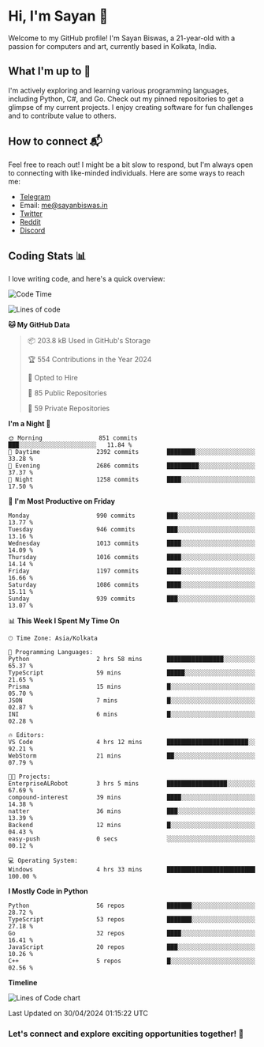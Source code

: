 # Hi, I'm Sayan 👋

Welcome to my GitHub profile! I'm Sayan Biswas, a 21-year-old with a passion for computers and art, currently based in Kolkata, India.

## What I'm up to 🚀

I'm actively exploring and learning various programming languages, including Python, C#, and Go. Check out my pinned repositories to get a glimpse of my current projects. I enjoy creating software for fun challenges and to contribute value to others.

## How to connect 📬

Feel free to reach out! I might be a bit slow to respond, but I'm always open to connecting with like-minded individuals. Here are some ways to reach me:

- [Telegram](https://t.me/dank_as_fuck)
- Email: [me@sayanbiswas.in](mailto:me@sayanbiswas.in)
- [Twitter](https://twitter.com/TheDankDel)
- [Reddit](https://www.reddit.com/user/dank_as_fuck_/)
- [Discord](https://discordapp.com/users/506536929152466945)

## Coding Stats 📊

I love writing code, and here's a quick overview:

<!--START_SECTION:waka-->
![Code Time](http://img.shields.io/badge/Code%20Time-1%2C597%20hrs%2028%20mins-blue)

![Lines of code](https://img.shields.io/badge/From%20Hello%20World%20I%27ve%20Written-5.7%20million%20lines%20of%20code-blue)

**🐱 My GitHub Data** 

> 📦 203.8 kB Used in GitHub's Storage 
 > 
> 🏆 554 Contributions in the Year 2024
 > 
> 💼 Opted to Hire
 > 
> 📜 85 Public Repositories 
 > 
> 🔑 59 Private Repositories 
 > 
**I'm a Night 🦉** 

```text
🌞 Morning                851 commits         ███░░░░░░░░░░░░░░░░░░░░░░   11.84 % 
🌆 Daytime                2392 commits        ████████░░░░░░░░░░░░░░░░░   33.28 % 
🌃 Evening                2686 commits        █████████░░░░░░░░░░░░░░░░   37.37 % 
🌙 Night                  1258 commits        ████░░░░░░░░░░░░░░░░░░░░░   17.50 % 
```
📅 **I'm Most Productive on Friday** 

```text
Monday                   990 commits         ███░░░░░░░░░░░░░░░░░░░░░░   13.77 % 
Tuesday                  946 commits         ███░░░░░░░░░░░░░░░░░░░░░░   13.16 % 
Wednesday                1013 commits        ████░░░░░░░░░░░░░░░░░░░░░   14.09 % 
Thursday                 1016 commits        ████░░░░░░░░░░░░░░░░░░░░░   14.14 % 
Friday                   1197 commits        ████░░░░░░░░░░░░░░░░░░░░░   16.66 % 
Saturday                 1086 commits        ████░░░░░░░░░░░░░░░░░░░░░   15.11 % 
Sunday                   939 commits         ███░░░░░░░░░░░░░░░░░░░░░░   13.07 % 
```


📊 **This Week I Spent My Time On** 

```text
🕑︎ Time Zone: Asia/Kolkata

💬 Programming Languages: 
Python                   2 hrs 58 mins       ████████████████░░░░░░░░░   65.37 % 
TypeScript               59 mins             █████░░░░░░░░░░░░░░░░░░░░   21.65 % 
Prisma                   15 mins             █░░░░░░░░░░░░░░░░░░░░░░░░   05.70 % 
JSON                     7 mins              █░░░░░░░░░░░░░░░░░░░░░░░░   02.87 % 
INI                      6 mins              █░░░░░░░░░░░░░░░░░░░░░░░░   02.28 % 

🔥 Editors: 
VS Code                  4 hrs 12 mins       ███████████████████████░░   92.21 % 
WebStorm                 21 mins             ██░░░░░░░░░░░░░░░░░░░░░░░   07.79 % 

🐱‍💻 Projects: 
EnterpriseALRobot        3 hrs 5 mins        █████████████████░░░░░░░░   67.69 % 
compound-interest        39 mins             ████░░░░░░░░░░░░░░░░░░░░░   14.38 % 
natter                   36 mins             ███░░░░░░░░░░░░░░░░░░░░░░   13.39 % 
Backend                  12 mins             █░░░░░░░░░░░░░░░░░░░░░░░░   04.43 % 
easy-push                0 secs              ░░░░░░░░░░░░░░░░░░░░░░░░░   00.12 % 

💻 Operating System: 
Windows                  4 hrs 33 mins       █████████████████████████   100.00 % 
```

**I Mostly Code in Python** 

```text
Python                   56 repos            ███████░░░░░░░░░░░░░░░░░░   28.72 % 
TypeScript               53 repos            ███████░░░░░░░░░░░░░░░░░░   27.18 % 
Go                       32 repos            ████░░░░░░░░░░░░░░░░░░░░░   16.41 % 
JavaScript               20 repos            ███░░░░░░░░░░░░░░░░░░░░░░   10.26 % 
C++                      5 repos             █░░░░░░░░░░░░░░░░░░░░░░░░   02.56 % 
```



**Timeline**

![Lines of Code chart](https://raw.githubusercontent.com/Dank-del/Dank-del/main/assets/bar_graph.png)


 Last Updated on 30/04/2024 01:15:22 UTC
<!--END_SECTION:waka-->

### Let's connect and explore exciting opportunities together! 🚀
